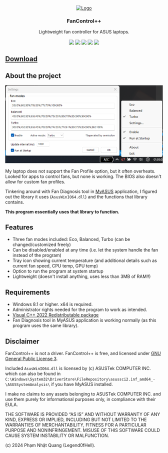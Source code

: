 <br/>
<p align="center">
  <a href="https://github.com/Legend0fHell/FanControlPP">
    <img src="FanControl++.ico" alt="Logo" width="80" height="80">
  </a>
  <h3 align="center">FanControl++</h3>

  <p align="center">
    Lightweight fan controller for ASUS laptops.
    <br/>
    <br/>
    <a href="https://github.com/Legend0fHell/FanControlPP/releases"><img src="https://img.shields.io/github/v/release/Legend0fHell/FanControlPP?style=flat-square&include_prereleases&label=version" /></a>
    <a href="https://github.com/Legend0fHell/FanControlPP/releases"><img src="https://img.shields.io/github/downloads/Legend0fHell/FanControlPP/total.svg?style=flat-square" /></a>
    <a href="https://github.com/Legend0fHell/FanControlPP/issues"><img src="https://img.shields.io/github/issues-raw/Legend0fHell/FanControlPP.svg?style=flat-square&label=issues" /></a>
    <a href="https://github.com/Legend0fHell/FanControlPP"><img src="https://img.shields.io/github/stars/Legend0fHell/FanControlPP?style=flat-square" /></a>
    <a href="https://github.com/Legend0fHell/FanControlPP/blob/master/LICENSE"><img src="https://img.shields.io/github/license/Legend0fHell/FanControlPP?style=flat-square" /></a>
  </p>
</p>

## [Download](https://github.com/Legend0fHell/FanControlPP/releases/latest/download/FanControl++.zip)

## About the project

![Demo](images/demo.png)

My laptop does not support the Fan Profile option, but it often overheats. Looked for apps to control fans, but none is working.
The BIOS also doesn't allow for custom fan profiles.

Tinkering around with Fan Diagnosis tool in [MyASUS](https://apps.microsoft.com/store/detail/myasus/9N7R5S6B0ZZH) application, 
I figured out the library it uses (`AsusWinIO64.dll`) and the functions that library contains.

**This program essentially uses that library to function.**

## Features
- Three fan modes included: Eco, Balanced, Turbo (can be changed/customized freely)
- Can be disabled/enabled at any time (i.e. let the system handle the fan instead of the program)
- Tray icon showing current temperature (and additional details such as current fan speed, CPU temp, GPU temp)
- Option to run the program at system startup
- Lightweight (doesn't install anything, uses less than 3MB of RAM!!)

## Requirements
- Windows 8.1 or higher. x64 is required.
- Administrator rights needed for the program to work as intended.
- [Visual C++ 2022 Redistributable package](https://learn.microsoft.com/en-us/cpp/windows/latest-supported-vc-redist?view=msvc-170)
- Fan Diagnosis tool in MyASUS application is working normally (as this program uses the same library).

## Disclaimer
FanControl++ is not a driver. FanControl++ is free, and licensed under [GNU General Public License 3](https://github.com/Legend0fHell/FanControlPP/blob/master/LICENSE).

Included `AsusWinIO64.dll` is licensed by (c) ASUSTek COMPUTER INC. which can also be found in `C:\Windows\System32\DriverStore\FileRepository\asussci2.inf_amd64_-\ASUSSystemAnalysis\` if you have MyASUS installed.

I make no claims to any assets belonging to ASUSTek COMPUTER INC. and use them purely for informational purposes only, in compliance with their EULA.

THE SOFTWARE IS PROVIDED “AS IS” AND WITHOUT WARRANTY OF ANY KIND, EXPRESS OR IMPLIED, INCLUDING BUT NOT LIMITED TO THE WARRANTIES OF MERCHANTABILITY, FITNESS FOR A PARTICULAR PURPOSE AND NONINFRINGEMENT. MISUSE OF THIS SOFTWARE COULD CAUSE SYSTEM INSTABILITY OR MALFUNCTION.

(c) 2024 Phạm Nhật Quang (Legend0fHell).
